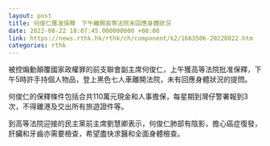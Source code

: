 ```yaml
---
layout: post
title: 何俊仁獲准保釋　下午離開高等法院未回應身體狀況
date: 2022-08-22 18:07:45.000000000 +08:00
link: https://news.rthk.hk/rthk/ch/component/k2/1663506-20220822.htm
categories: rthk
---
```


被控煽動顛覆國家政權罪的前支聯會副主席何俊仁，上午獲高等法院批准保釋，下午5時許手持個人物品，登上黑色七人車離開法院，未有回應身體狀況的提問。

何俊仁的保釋條件包括合共110萬元現金和人事擔保，每星期到灣仔警署報到3次，不得離港及交出所有旅遊證件等。

到高等法院迎接的民主黨前主席劉慧卿表示，何俊仁肺部有陰影，擔心癌症復發，肝臟和牙齒亦需要檢查，希望盡快求醫和全面身體檢查。
